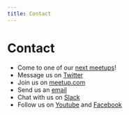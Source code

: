 ```yaml
---
title: Contact
---
```


# Contact

- Come to one of our [next meetups](upcoming.html)!
- Message us on [Twitter](https://twitter.com/frontend_rm)
- Join us on [meetup.com](https://www.meetup.com/de-DE/frontend_rm/)
- Send us an [email](mailto:info@frontend-rheinmain.de)
- Chat with us on [Slack](https://join.slack.com/t/frontendrheinmain/shared_invite/enQtNTU4MTAzMTMxOTI0LTRlODBiM2YyYTg0MzQzNTRlNmM1MDljNjVjOTc0MWFhM2I5NWNjNWQyNmYzYTYwOTk4ZGYwY2E3OTdhNGJiZjM)
- Follow us on [Youtube](https://www.youtube.com/channel/UCYFNj1jr1ZufRZLlPDVGYIw) and [Facebook](https://www.facebook.com/frontendrm)
